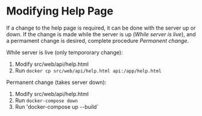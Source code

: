 # Modifying Help Page

If a change to the help page is required, it can be done with the server up or down. 
If the change is made while the server is up (*While server is live*), and a permament change is desired, complete procedure *Permanent change*.

While server is live (only tempororary change):
1. Modify src/web/api/help.html
2. Run `docker cp src/web/api/help.html api:/app/help.html`

Permanent change (takes server down):
1. Modify src/web/api/help.html
2. Run `docker-compose down`
3. Run 'docker-compose up --build`

